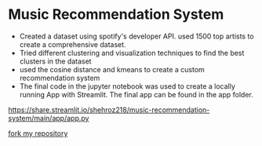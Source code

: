 # Music Recommendation System
+ Created a dataset using spotify's developer API. used 1500 top artists to create a comprehensive dataset.
+ Tried different clustering and visualization techniques to find the best clusters in the dataset
+ used the cosine distance and kmeans to create a custom recommendation system
+ The final code in the jupyter notebook was used to create a locally running App with Streamlit. The final app can be found in the app folder.


https://share.streamlit.io/shehroz218/music-recommendation-system/main/app/app.py

[fork my repository](https://github.com/user/repository/fork)
